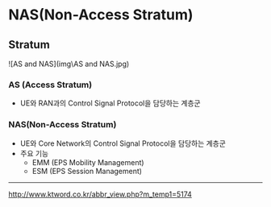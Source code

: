 # NAS(Non-Access Stratum)

## Stratum

![AS and NAS](img\AS and NAS.jpg)

### AS (Access Stratum)

* UE와 RAN과의 Control Signal Protocol을 담당하는 계층군

### NAS(Non-Access Stratum)

* UE와 Core Network의 Control Signal Protocol을 담당하는 계층군
* 주요 기능
  * EMM (EPS Mobility Management)
  * ESM (EPS Session Management)

---------

http://www.ktword.co.kr/abbr_view.php?m_temp1=5174